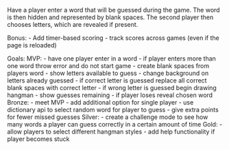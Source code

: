 Have a player enter a word that will be guessed during the game. The word is then hidden and represented by blank spaces. The second player then chooses letters, which are revealed if present.

Bonus:
    - Add timer-based scoring
    - track scores across games (even if the page is reloaded)

Goals: 
    MVP:
        - have one player enter in a word
        - if player enters more than one word throw error and do not start game
        - create blank spaces from players word
        - show letters available to guess
        - change background on letters already guessed
        - if correct letter is guessed replace all correct blank spaces with correct letter
        - if wrong letter is guessed begin drawing hangman
        - show guesses remaining
        - if player loses reveal chosen word
    Bronze:
        - meet MVP
        - add additional option for single player
        - use dictionary api to select random word for player to guess
        - give extra points for fewer missed guesses
    Silver:
        - create a challenge mode to see how many words a player can guess correctly in a certain amount of time
    Gold:
        - allow players to select different hangman styles
        - add help functionality if player becomes stuck
